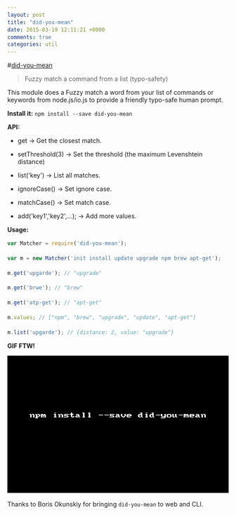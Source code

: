 ```yaml
---
layout: post
title: "did-you-mean"
date: 2015-03-19 12:11:21 +0000
comments: true
categories: util
---
```


#[did-you-mean](https://www.npmjs.com/package/did-you-mean)
>Fuzzy match a command from a list (typo-safety)

This module does a Fuzzy match a word from your list of commands or keywords from node.js/io.js to provide a friendly typo-safe human prompt.

__Install it:__ `npm install --save did-you-mean`

__API:__

* get -> Get the closest match.
 
* setThreshold(3) -> Set the threshold (the maximum Levenshtein distance)

* list('key') -> List all matches.
 
* ignoreCase() -> Set ignore case.

* matchCase() -> Set match case.

* add('key1','key2',...); -> Add more values.

__Usage:__

```js
var Matcher = require('did-you-mean');

var m = new Matcher('init install update upgrade npm brew apt-get');

m.get('upgarde'); // "upgrade"

m.get('brwe'); // "brew"

m.get('atp-get'); // "apt-get"

m.values; // ["npm", "brew", "upgrade", "update", "apt-get"]

m.list('upgarde'); // {distance: 2, value: "upgrade"}
```

__GIF FTW!__

![did-you-mean](/images/did-you-mean/did-you-mean.gif)

Thanks to Boris Okunskiy for bringing `did-you-mean` to web and CLI.
